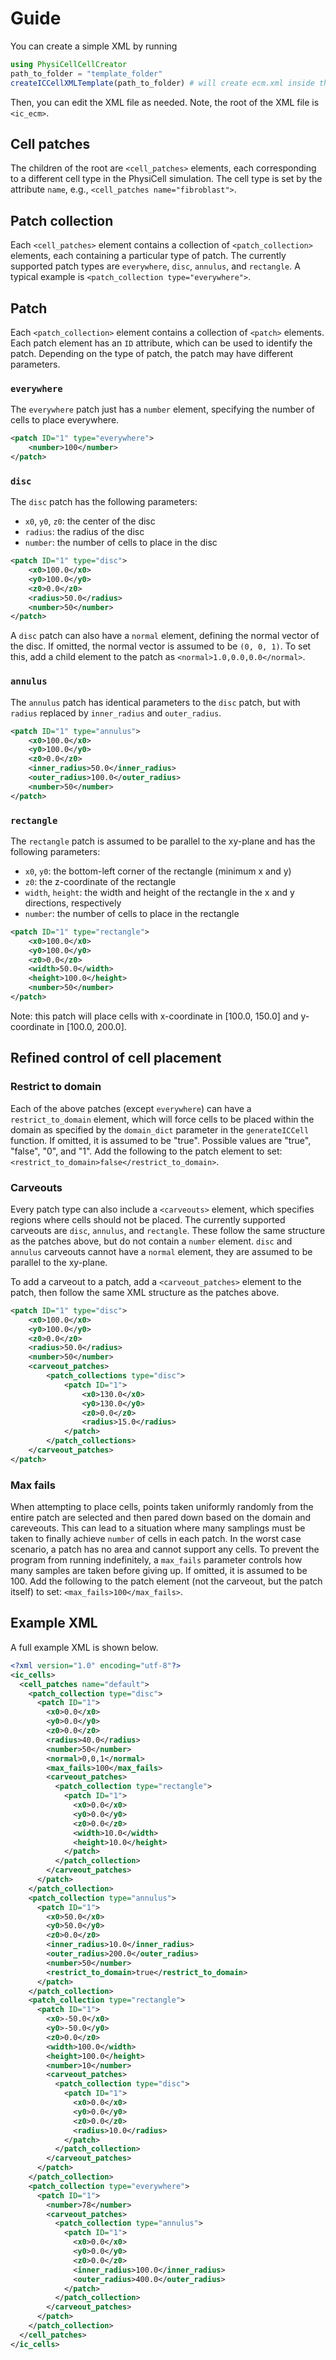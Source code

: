 # Guide

You can create a simple XML by running
```julia
using PhysiCellCellCreator
path_to_folder = "template_folder"
createICCellXMLTemplate(path_to_folder) # will create ecm.xml inside the folder "template_folder"
```

Then, you can edit the XML file as needed.
Note, the root of the XML file is `<ic_ecm>`.

## Cell patches
The children of the root are `<cell_patches>` elements, each corresponding to a different cell type in the PhysiCell simulation.
The cell type is set by the attribute `name`, e.g., `<cell_patches name="fibroblast">`.

## Patch collection
Each `<cell_patches>` element contains a collection of `<patch_collection>` elements, each containing a particular type of patch.
The currently supported patch types are `everywhere`, `disc`, `annulus`, and `rectangle`.
A typical example is `<patch_collection type="everywhere">`.

## Patch
Each `<patch_collection>` element contains a collection of `<patch>` elements.
Each patch element has an `ID` attribute, which can be used to identify the patch.
Depending on the type of patch, the patch may have different parameters.

### `everywhere`
The `everywhere` patch just has a `number` element, specifying the number of cells to place everywhere.
```xml
<patch ID="1" type="everywhere">
    <number>100</number>
</patch>
```

### `disc`
The `disc` patch has the following parameters:
- `x0`, `y0`, `z0`: the center of the disc
- `radius`: the radius of the disc
- `number`: the number of cells to place in the disc
```xml
<patch ID="1" type="disc">
    <x0>100.0</x0>
    <y0>100.0</y0>
    <z0>0.0</z0>
    <radius>50.0</radius>
    <number>50</number>
</patch>
```

A `disc` patch can also have a `normal` element, defining the normal vector of the disc.
If omitted, the normal vector is assumed to be `(0, 0, 1)`.
To set this, add a child element to the patch as `<normal>1.0,0.0,0.0</normal>`.

### `annulus`
The `annulus` patch has identical parameters to the `disc` patch, but with `radius` replaced by `inner_radius` and `outer_radius`.
```xml
<patch ID="1" type="annulus">
    <x0>100.0</x0>
    <y0>100.0</y0>
    <z0>0.0</z0>
    <inner_radius>50.0</inner_radius>
    <outer_radius>100.0</outer_radius>
    <number>50</number>
</patch>
```

### `rectangle`
The `rectangle` patch is assumed to be parallel to the xy-plane and has the following parameters:
- `x0`, `y0`: the bottom-left corner of the rectangle (minimum x and y)
- `z0`: the z-coordinate of the rectangle
- `width`, `height`: the width and height of the rectangle in the x and y directions, respectively
- `number`: the number of cells to place in the rectangle
```xml
<patch ID="1" type="rectangle">
    <x0>100.0</x0>
    <y0>100.0</y0>
    <z0>0.0</z0>
    <width>50.0</width>
    <height>100.0</height>
    <number>50</number>
</patch>
```

Note: this patch will place cells with x-coordinate in [100.0, 150.0] and y-coordinate in [100.0, 200.0].

## Refined control of cell placement

### Restrict to domain
Each of the above patches (except `everywhere`) can have a `restrict_to_domain` element, which will force cells to be placed within the domain as specified by the `domain_dict` parameter in the `generateICCell` function.
If omitted, it is assumed to be "true".
Possible values are "true", "false", "0", and "1".
Add the following to the patch element to set: `<restrict_to_domain>false</restrict_to_domain>`.

### Carveouts
Every patch type can also include a `<carveouts>` element, which specifies regions where cells should not be placed.
The currently supported carveouts are `disc`, `annulus`, and `rectangle`.
These follow the same structure as the patches above, but do not contain a `number` element.
`disc` and `annulus` carveouts cannot have a `normal` element, they are assumed to be parallel to the xy-plane.

To add a carveout to a patch, add a `<carveout_patches>` element to the patch, then follow the same XML structure as the patches above.
```xml
<patch ID="1" type="disc">
    <x0>100.0</x0>
    <y0>100.0</y0>
    <z0>0.0</z0>
    <radius>50.0</radius>
    <number>50</number>
    <carveout_patches>
        <patch_collections type="disc">
            <patch ID="1">
                <x0>130.0</x0>
                <y0>130.0</y0>
                <z0>0.0</z0>
                <radius>15.0</radius>
            </patch>
        </patch_collections>
    </carveout_patches>
</patch>
```

### Max fails
When attempting to place cells, points taken uniformly randomly from the entire patch are selected and then pared down based on the domain and careveouts.
This can lead to a situation where many samplings must be taken to finally achieve `number` of cells in each patch.
In the worst case scenario, a patch has no area and cannot support any cells.
To prevent the program from running indefinitely, a `max_fails` parameter controls how many samples are taken before giving up.
If omitted, it is assumed to be 100.
Add the following to the patch element (not the carveout, but the patch itself) to set: `<max_fails>100</max_fails>`.

## Example XML

A full example XML is shown below.
```xml
<?xml version="1.0" encoding="utf-8"?>
<ic_cells>
  <cell_patches name="default">
    <patch_collection type="disc">
      <patch ID="1">
        <x0>0.0</x0>
        <y0>0.0</y0>
        <z0>0.0</z0>
        <radius>40.0</radius>
        <number>50</number>
        <normal>0,0,1</normal>
        <max_fails>100</max_fails>
        <carveout_patches>
          <patch_collection type="rectangle">
            <patch ID="1">
              <x0>0.0</x0>
              <y0>0.0</y0>
              <z0>0.0</z0>
              <width>10.0</width>
              <height>10.0</height>
            </patch>
          </patch_collection>
        </carveout_patches>
      </patch>
    </patch_collection>
    <patch_collection type="annulus">
      <patch ID="1">
        <x0>50.0</x0>
        <y0>50.0</y0>
        <z0>0.0</z0>
        <inner_radius>10.0</inner_radius>
        <outer_radius>200.0</outer_radius>
        <number>50</number>
        <restrict_to_domain>true</restrict_to_domain>
      </patch>
    </patch_collection>
    <patch_collection type="rectangle">
      <patch ID="1">
        <x0>-50.0</x0>
        <y0>-50.0</y0>
        <z0>0.0</z0>
        <width>100.0</width>
        <height>100.0</height>
        <number>10</number>
        <carveout_patches>
          <patch_collection type="disc">
            <patch ID="1">
              <x0>0.0</x0>
              <y0>0.0</y0>
              <z0>0.0</z0>
              <radius>10.0</radius>
            </patch>
          </patch_collection>
        </carveout_patches>
      </patch>
    </patch_collection>
    <patch_collection type="everywhere">
      <patch ID="1">
        <number>78</number>
        <carveout_patches>
          <patch_collection type="annulus">
            <patch ID="1">
              <x0>0.0</x0>
              <y0>0.0</y0>
              <z0>0.0</z0>
              <inner_radius>100.0</inner_radius>
              <outer_radius>400.0</outer_radius>
            </patch>
          </patch_collection>
        </carveout_patches>
      </patch>
    </patch_collection>
  </cell_patches>
</ic_cells>
```